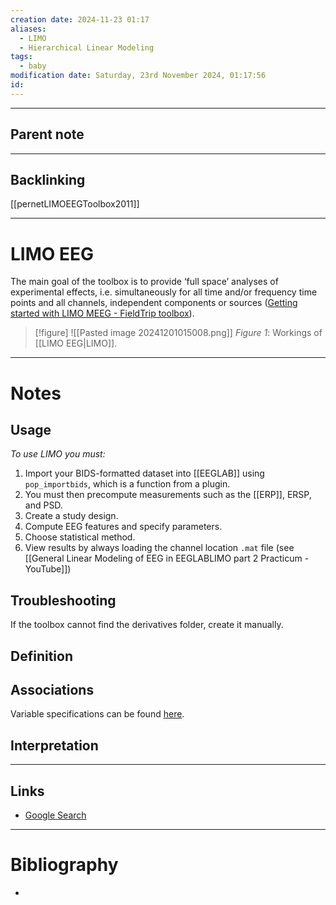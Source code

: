 ```yaml
---
creation date: 2024-11-23 01:17
aliases:
  - LIMO
  - Hierarchical Linear Modeling
tags:
  - baby
modification date: Saturday, 23rd November 2024, 01:17:56
id:
---
```

---

## Parent note
---
## Backlinking
[[pernetLIMOEEGToolbox2011]]

---
# LIMO EEG
The main goal of the toolbox is to provide ‘full space’ analyses of experimental effects, i.e. simultaneously for all time and/or frequency time points and all channels, independent components or sources ([Getting started with LIMO MEEG - FieldTrip toolbox](https://www.fieldtriptoolbox.org/getting_started/limo/)).
>[!figure] ![[Pasted image 20241201015008.png]]
>*Figure 1*: Workings of [[LIMO EEG|LIMO]].

---
# Notes
## Usage
*To use LIMO you must:*
1. Import your BIDS-formatted dataset into [[EEGLAB]] using `pop_importbids`, which is a function from a plugin.
2. You must then precompute measurements such as the [[ERP]], ERSP, and PSD.
3. Create a study design.
4. Compute EEG features and specify parameters.
5. Choose statistical method.
6. View results by always loading the channel location `.mat` file (see [[General Linear Modeling of EEG in EEGLABLIMO part 2 Practicum - YouTube]])
## Troubleshooting
If the toolbox cannot find the derivatives folder, create it manually.
## Definition

## Associations
Variable specifications can be found [here](https://github.com/LIMO-EEG-Toolbox/limo_tools/wiki/information-and-dimensions-about-files-on-drive).
## Interpretation

---
## Links
- [Google Search](https://www.google.com/search?q=LIMO+EEG)

---
# Bibliography
+ 